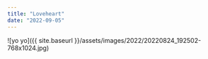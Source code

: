 ```yaml
---
title: "Loveheart"
date: "2022-09-05"
---
```


![yo yo]({{ site.baseurl }}/assets/images/2022/20220824_192502-768x1024.jpg)
